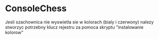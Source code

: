 # ConsoleChess
Jesli szachownica nie wyswietla sie w kolorach (bialy i czerwony) 
nalezy stworzyc potrzebny klucz rejestru za pomoca skryptu
"instalowanie kolorow"
